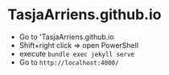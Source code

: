 # TasjaArriens.github.io

* Go to 'TasjaArriens.github.io
* Shift+right click => open PowerShell
* execute `bundle exec jekyll serve`
* Go to `http://localhost:4000/`